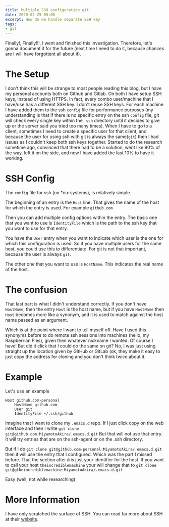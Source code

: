 ```yaml
---
title: Multiple SSH configuration git
date: 2020-02-25 05:00
excerpt: How do we handle separate SSH key
tags:
- git
---
```


Finally!, Finally!!!, I went and finished this investigation. Therefore, let's gonna document it for the future (next time I need to do it, because chances are I will have forgottent all about it).

# The Setup

I don't think this will be strange to most people reading this blog, but I have my personal accounts both on Github and Gitlab. On both I have setup SSH keys, instead of using HTTPS. In fact, every combo user/machine that I have/use has a different SSH key. I don't reuse SSH keys. For each machine I have added them to the ssh `config` file for performance purposes (my understanding is that if there is no specific entry on the ssh `config` file, git will check every single key within the `.ssh` directory until it decides to give up or the server said you tried too many times). When I have to go to a client, sometimes I need to create a specific user for that client, and because the user for using ssh with git is always the same(`git`) then I had issues as I couldn't keep both ssh keys together. Started to do the research sometime ago, convinced that there had to be a solution, went like 90% of the way, left it on the side, and now I have added the last 10% to have it working.

# SSH Config

The `config` file for ssh (on *nix systems), is relatively simple.

The beginning of an entry is the `Host` line. That gives the name of the host for which the entry is used. For example `github.com` 

Then you can add multiple config options within the entry. The basic one that you want to use is `IdentityFile` which is the path to the ssh key that you want to use for that entry.

You have the `User` entry when you want to indicate which user is the one for which this configuration is used. So if you have multiple users for the same host, you could use this to differentiate. For git is not that important, because the user is always `git`.

The other one that you want to use is `HostName`. This indicates the real name of the host.

# The confusion

That last part is what I didn't understand correctly. If you don't have `HostName`, then the entry `Host` is the host name, but if you have `HostName` then `Host` becomes  more like a synonym, and it is used to match against the host name passed as an argument.

Which is at the point where I want to tell myself off. Have I used this synonyms before to do remote ssh sessions into machines (hello, my Raspberrian Pies), given then whatever nickname I wanted. Of course I have! But did it click that I could do the same on git? No, I was just using straight up the location given by GitHub or GitLab (ok, they make it easy to just copy the address for cloning and you don't think twice about it.

# Example

Let's use an example

```
Host github.com-personal
	HostName github.com
	User git
	IdentityFile ~/.ssh/github
```

Imagine that I want to clone my `.emacs.d` repo. If I just click copy on the web interface and then I write `git clone git@github.com:MiyamotoAkira/.emacs.d.git` But that will not use that entry. It will try entries that are on the ssh-agent or on the .ssh directory.

But if I do `git clone git@github.com-personal:MiyamotoAkira/.emacs.d.git` then it will use the entry that I configured. Which was the part I missed before. That the section after `@` is just your identifier for the host. If you want to call your host `theincrediblemachine` your will change that to `git clone git@gtheincrediblemachine:MiyamotoAkira/.emacs.d.git`

Easy (well, not while researching)

# More Information

I have only scratched the surface of SSH. You can read far more about SSH at their [website](https://www.ssh.com/ssh/config).
